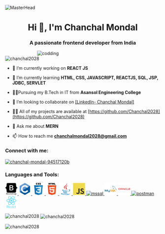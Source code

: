 ![MasterHead](https://res.cloudinary.com/practicaldev/image/fetch/s--7QWqH9YU--/c_imagga_scale,f_auto,fl_progressive,h_420,q_auto,w_1000/https://dev-to-uploads.s3.amazonaws.com/uploads/articles/pp4ll13f5onw4gqj8ggl.jpg)
<h1 align="center">Hi 👋, I'm Chanchal Mondal</h1>
<h3 align="center">A passionate frontend developer from India</h3>
<img align="right" alt="codding" width="400" src="https://cdn.dribbble.com/users/1162077/screenshots/3848914/programmer.gif">

<p align="left"> <img src="https://komarev.com/ghpvc/?username=chanchal2028&label=Profile%20views&color=0e75b6&style=flat" alt="chanchal2028" /> </p>

- 🔭 I’m currently working on **REACT JS**

- 🌱 I’m currently learning **HTML, CSS, JAVASCRIPT, REACTJS, SQL, JSP, JDBC, SERVLET**

- 👨‍💻Pursuing my B.Tech in IT from **Asansol Engineering College**

- 👯 I’m looking to collaborate on [[LinkedIn- Chanchal Mondal]](https://www.linkedin.com/in/chanchal2028/)

- 👨‍💻 All of my projects are available at [https://github.com/Chanchal2028](https://github.com/Chanchal2028)

- 💬 Ask me about **MERN**

- 📫 How to reach me **chanchalmondal2028@gmail.com**

<h3 align="left">Connect with me:</h3>
<p align="left">
<a href="https://linkedin.com/in/chanchal-mondal-94517120b" target="blank"><img align="center" src="https://raw.githubusercontent.com/rahuldkjain/github-profile-readme-generator/master/src/images/icons/Social/linked-in-alt.svg" alt="chanchal-mondal-94517120b" height="30" width="40" /></a>
</p>

<h3 align="left">Languages and Tools:</h3>
<p align="left"> <a href="https://getbootstrap.com" target="_blank" rel="noreferrer"> <img src="https://raw.githubusercontent.com/devicons/devicon/master/icons/bootstrap/bootstrap-plain-wordmark.svg" alt="bootstrap" width="40" height="40"/> </a> <a href="https://www.cprogramming.com/" target="_blank" rel="noreferrer"> <img src="https://raw.githubusercontent.com/devicons/devicon/master/icons/c/c-original.svg" alt="c" width="40" height="40"/> </a> <a href="https://www.w3schools.com/css/" target="_blank" rel="noreferrer"> <img src="https://raw.githubusercontent.com/devicons/devicon/master/icons/css3/css3-original-wordmark.svg" alt="css3" width="40" height="40"/> </a> <a href="https://www.w3.org/html/" target="_blank" rel="noreferrer"> <img src="https://raw.githubusercontent.com/devicons/devicon/master/icons/html5/html5-original-wordmark.svg" alt="html5" width="40" height="40"/> </a> <a href="https://www.java.com" target="_blank" rel="noreferrer"> <img src="https://raw.githubusercontent.com/devicons/devicon/master/icons/java/java-original.svg" alt="java" width="40" height="40"/> </a> <a href="https://developer.mozilla.org/en-US/docs/Web/JavaScript" target="_blank" rel="noreferrer"> <img src="https://raw.githubusercontent.com/devicons/devicon/master/icons/javascript/javascript-original.svg" alt="javascript" width="40" height="40"/> </a> <a href="https://www.microsoft.com/en-us/sql-server" target="_blank" rel="noreferrer"> <img src="https://www.svgrepo.com/show/303229/microsoft-sql-server-logo.svg" alt="mssql" width="40" height="40"/> </a> <a href="https://www.mysql.com/" target="_blank" rel="noreferrer"> <img src="https://raw.githubusercontent.com/devicons/devicon/master/icons/mysql/mysql-original-wordmark.svg" alt="mysql" width="40" height="40"/> </a> <a href="https://www.oracle.com/" target="_blank" rel="noreferrer"> <img src="https://raw.githubusercontent.com/devicons/devicon/master/icons/oracle/oracle-original.svg" alt="oracle" width="40" height="40"/> </a> <a href="https://postman.com" target="_blank" rel="noreferrer"> <img src="https://www.vectorlogo.zone/logos/getpostman/getpostman-icon.svg" alt="postman" width="40" height="40"/> </a> <a href="https://reactjs.org/" target="_blank" rel="noreferrer"> <img src="https://raw.githubusercontent.com/devicons/devicon/master/icons/react/react-original-wordmark.svg" alt="react" width="40" height="40"/> </a> </p>

<p><img align="left" src="https://github-readme-stats.vercel.app/api/top-langs?username=chanchal2028&show_icons=true&locale=en&layout=compact" alt="chanchal2028" /></p>

<p>&nbsp;<img align="center" src="https://github-readme-stats.vercel.app/api?username=chanchal2028&show_icons=true&locale=en" alt="chanchal2028" /></p>

<p><img align="center" src="https://github-readme-streak-stats.herokuapp.com/?user=chanchal2028&" alt="chanchal2028" /></p>
